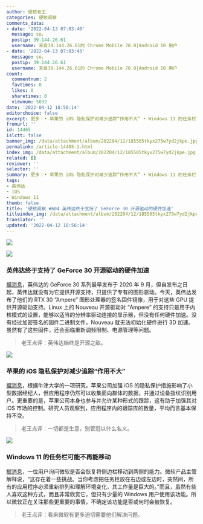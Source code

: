 ```yaml
---
author: 硬核老王
categories: 硬核观察
comments_data:
- date: '2022-04-13 07:03:40'
  message: so，
  postip: 39.144.26.61
  username: 来自39.144.26.61的 Chrome Mobile 78.0|Android 10 用户
- date: '2022-04-13 07:03:43'
  message: so，
  postip: 39.144.26.61
  username: 来自39.144.26.61的 Chrome Mobile 78.0|Android 10 用户
count:
  commentnum: 2
  favtimes: 0
  likes: 0
  sharetimes: 0
  viewnum: 5032
date: '2022-04-12 18:56:14'
editorchoice: false
excerpt: 更多：• 苹果的 iOS 隐私保护对减少追踪“作用不大” • Windows 11 的任务栏可能不再能移动
fromurl: ''
id: 14465
islctt: false
banner_img: /data/attachment/album/202204/12/185505tkyx275w7yd2jkpe.jpg
permalink: /article-14465-1.html
index_img: /data/attachment/album/202204/12/185505tkyx275w7yd2jkpe.jpg
related: []
reviewer: ''
selector: ''
summary: 更多：• 苹果的 iOS 隐私保护对减少追踪“作用不大” • Windows 11 的任务栏可能不再能移动
tags:
- 英伟达
- iOS
- Windows 11
thumb: false
title: '硬核观察 #604 英伟达终于支持了 GeForce 30 开源驱动的硬件加速'
titleindex_img: /data/attachment/album/202204/12/185505tkyx275w7yd2jkpe.jpg
translator: ''
updated: '2022-04-12 18:56:14'
---
```


![](/data/attachment/album/202204/12/185505tkyx275w7yd2jkpe.jpg)


![](/data/attachment/album/202204/12/185521zf41fzo3fh1z42u3.jpg)


### 英伟达终于支持了 GeForce 30 开源驱动的硬件加速


[据消息](https://www.phoronix.com/scan.php?page=news_item&px=NVIDIA-Ampere-Firmware-Blobs)，英伟达的 GeForce 30 系列最早发布于 2020 年 9 月，但自发布之日起，英伟达就没有为它提供开源支持，只提供了专有的图形驱动。今天，英伟达发布了他们的 RTX 30 “Ampere” 图形处理器的签名固件镜像，用于对这些 GPU 提供开源驱动支持。Linux 上的 Nouveau 开源驱动对 “Ampere” 的支持只是用于内核模式的设置，能够以适当的分辨率驱动连接的显示器，但没有任何硬件加速。没有经过加密签名的固件二进制文件，Nouveau 就无法初始化硬件进行 3D 加速。虽然有了这些固件，还会面临重新调频限制、电源管理等问题。



> 
> 老王点评：英伟达始终是开源之敌。
> 
> 
> 


![](/data/attachment/album/202204/12/185532e1kddj0ooz27f2om.jpg)


### 苹果的 iOS 隐私保护对减少追踪“作用不大”


[据消息](https://www.theregister.com/2022/04/08/apple_ios_privacy/)，根据牛津大学的一项研究，苹果公司加强 iOS 的隐私保护措施影响了小型数据经纪人，但应用程序仍然可以收集面向群体的数据，并通过设备指纹识别用户。更重要的是，苹果公司本身也参与并允许某种形式的跟踪，这有助于加强其对 iOS 市场的控制。研究人员观察到，应用程序内的跟踪库的数量，平均而言基本保持不变。



> 
> 老王点评：一切都是生意，别管冠以什么名义。
> 
> 
> 


![](/data/attachment/album/202204/12/185548pfzgsylbug7ny75k.jpg)


### Windows 11 的任务栏可能不再能移动


[据消息](https://www.bleepingcomputer.com/news/microsoft/microsoft-moving-windows-11-taskbar-may-never-be-an-option-again/)，一位用户询问微软是否会恢复将侧边栏移动到两侧的能力。微软产品主管解释说，“这存在着一些挑战。当你考虑把任务栏放在右边或左边时，突然间，所有的应用程序必须重新排列和理解环境变化，其工作量是巨大的。”而且，虽然有些人喜欢这种方式，而且非常欣赏它，但只有少量的 Windows 用户使用该功能。所以微软正在关注那些更重要的事情，不确定该功能是否或何时会被恢复。



> 
> 老王点评：看来微软有更多迫切需要他们解决问题。
> 
> 
>